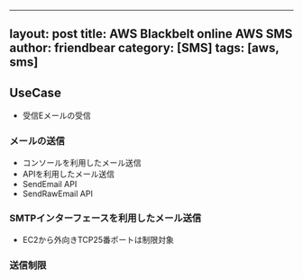 
---
layout: post
title: AWS Blackbelt online AWS SMS
author: friendbear
category: [SMS]
tags: [aws, sms]
---

## UseCase
* 受信Eメールの受信

### メールの送信
* コンソールを利用したメール送信
* APIを利用したメール送信
* SendEmail API
* SendRawEmail API

### SMTPインターフェースを利用したメール送信

* EC2から外向きTCP25番ポートは制限対象

### 送信制限



